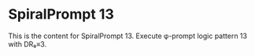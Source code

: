 # SpiralPrompt 13

This is the content for SpiralPrompt 13.
Execute φ-prompt logic pattern 13 with DR₉≡3.